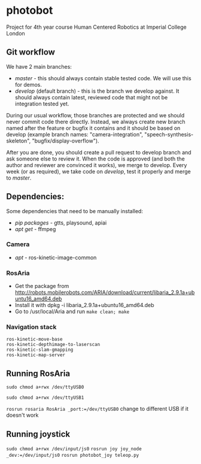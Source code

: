 # photobot
Project for 4th year course Human Centered Robotics at Imperial College London

## Git workflow

We have 2 main branches: 
- *master* - this should always contain stable tested code. We will use this for demos.
- *develop* (default branch) - this is the branch we develop against. It should always contain latest, reviewed code that might not be integration tested yet.

During our usual workflow, those branches are protected and we should never commit code there directly. Instead, we always create new branch named after the feature or bugfix it contains and it should be based on develop (example branch names: "camera-integration", "speech-synthesis-skeleton", "bugfix/display-overflow"). 

After you are done, you should create a pull request to develop branch and ask someone else to review it. When the code is approved (and both the author and reviewer are convinced it works), we merge to develop. Every week (or as required), we take code on *develop*, test it properly and merge to *master*.

## Dependencies:

Some dependencies that need to be manually installed:

- *pip packages* - gtts, playsound, apiai
- *apt get* - ffmpeg
### Camera
- *apt* - ros-kinetic-image-common 
### RosAria
- Get the package from http://robots.mobilerobots.com/ARIA/download/current/libaria_2.9.1a+ubuntu16_amd64.deb
- Install it with dpkg -i libaria_2.9.1a+ubuntu16_amd64.deb
- Go to /usr/local/Aria and run `make clean; make`
### Navigation stack
```
ros-kinetic-move-base
ros-kinetic-depthimage-to-laserscan
ros-kinetic-slam-gmapping
ros-kinetic-map-server
```

## Running RosAria
`sudo chmod a+rwx /dev/ttyUSB0`

`sudo chmod a+rwx /dev/ttyUSB1`

`rosrun rosaria RosAria _port:=/dev/ttyUSB0` change to different USB if it doesn't work

## Running joystick
`sudo chmod a+rwx /dev/input/js0`
`rosrun joy joy_node _dev:=/dev/input/js0`
`rosrun photobot_joy teleop.py`
